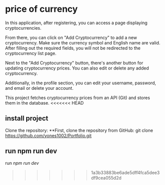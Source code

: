 # price of currency

In this application, after registering, you can access a page displaying cryptocurrencies.

From there, you can click on "Add Cryptocurrency" to add a new cryptocurrency. Make sure the currency symbol and English name are valid. After filling out the required fields, you will not be redirected to the cryptocurrency list page.

Next to the "Add Cryptocurrency" button, there's another button for updating cryptocurrency prices. You can also edit or delete any added cryptocurrency.

Additionally, in the profile section, you can edit your username, password, and email or delete your account.

This project fetches cryptocurrency prices from an API (Git) and stores them in the database.
<<<<<<< HEAD

## install project

Clone the repository:
**First, clone the repository from GitHub:
git clone https://github.com/yones1002/Portfolio.git

## run npm run dev
run *npm run dev* 
>>>>>>> 1a3b33883be6ade5dff4fca5dee3df9cea055d2d
